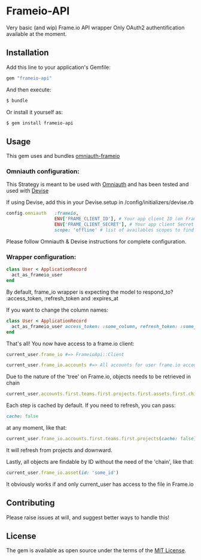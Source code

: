 # Frameio-API
Very basic (and wip) Frame.io API wrapper
Only OAuth2 authentification available at the moment.



## Installation
Add this line to your application's Gemfile:

```ruby
gem "frameio-api"
```

And then execute:
```bash
$ bundle
```

Or install it yourself as:
```bash
$ gem install frameio-api
```


## Usage
This gem uses and bundles [omniauth-frameio](https://github.com/boxprod/omniauth-frameio)

### Omniauth configuration:

This Strategy is meant to be used with [Omniauth](https://github.com/omniauth/omniauth) and has been tested and used with [Devise](https://github.com/heartcombo/devise#omniauth)

If using Devise, add this in your Devise.setup in /config/initializers/devise.rb

```ruby
config.omniauth   :frameio,
                  ENV['FRAME_CLIENT_ID'], # Your app client ID (on Frame.io Oauth app mgmt)
                  ENV['FRAME_CLIENT_SECRET'], # Your app client Secret (on Frame.io Oauth app mgmt)
                  scope: 'offline' # list of availables scopes to find on Frame.io dev doc
```

Please follow Omniauth & Devise instructions for complete configuration.

### Wrapper configuration:

```ruby
class User < ApplicationRecord
  act_as_frameio_user
end
```

By default, frame_io wrapper is expecting the model to respond_to? :access_token, :refresh_token and :expires_at

If you want to change the column names:

```ruby
class User < ApplicationRecord
  act_as_frameio_user access_token: :some_column, refresh_token: :some_other_column, expires_at: :oh_so_other_column
end
```

That's all! You now have access to a frame.io client:

```ruby
current_user.frame_io #=> FrameioApi::Client

current_user.frame_io.accounts #=> All accounts for user frame.io account
```

Due to the nature of the 'tree' on Frame.io, objects needs to be retrieved in chain

```ruby
current_user.accounts.first.teams.first.projects.first.assets.first.children
```

Each step is cached by default. If you need to refresh, you can pass:
```ruby
cache: false
```
at any moment, like that:

```ruby
current_user.frame_io.accounts.first.teams.first.projects(cache: false).first.assets
```

It will refresh from projects and downward.


Lastly, all objects are findable by ID without the need of the 'chain', like that:

```ruby
current_user.frame_io.asset(id: 'some_id')
```

It obviously works if and only current_user has access to the file in Frame.io


## Contributing
Please raise issues at will, and suggest better ways to handle this!

## License
The gem is available as open source under the terms of the [MIT License](https://opensource.org/licenses/MIT).
